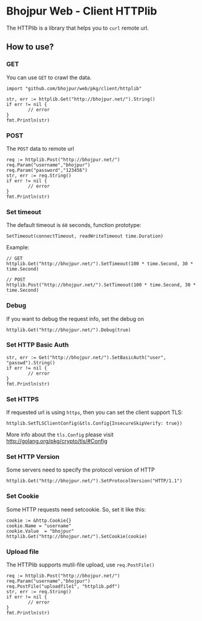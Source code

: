 # Bhojpur Web - Client HTTPlib

The HTTPlib is a library that helps you to `curl` remote url.

## How to use?

### GET

You can use `GET` to crawl the data.

	import "github.com/bhojpur/web/pkg/client/httplib"

	str, err := httplib.Get("http://bhojpur.net/").String()
	if err != nil {
        	// error
	}
	fmt.Println(str)

### POST

The `POST` data to remote url

	req := httplib.Post("http://bhojpur.net/")
	req.Param("username","bhojpur")
	req.Param("password","123456")
	str, err := req.String()
	if err != nil {
        	// error
	}
	fmt.Println(str)

### Set timeout

The default timeout is `60` seconds, function prototype:

	SetTimeout(connectTimeout, readWriteTimeout time.Duration)

Example:

	// GET
	httplib.Get("http://bhojpur.net/").SetTimeout(100 * time.Second, 30 * time.Second)

	// POST
	httplib.Post("http://bhojpur.net/").SetTimeout(100 * time.Second, 30 * time.Second)

### Debug

If you want to debug the request info, set the debug on

	httplib.Get("http://bhojpur.net/").Debug(true)

### Set HTTP Basic Auth

	str, err := Get("http://bhojpur.net/").SetBasicAuth("user", "passwd").String()
	if err != nil {
        	// error
	}
	fmt.Println(str)

### Set HTTPS

If requested url is using `https`, then you can set the client support TLS:

	httplib.SetTLSClientConfig(&tls.Config{InsecureSkipVerify: true})

More info about the `tls.Config` please visit http://golang.org/pkg/crypto/tls/#Config

### Set HTTP Version

Some servers need to specify the protocol version of HTTP

	httplib.Get("http://bhojpur.net/").SetProtocolVersion("HTTP/1.1")

### Set Cookie

Some HTTP requests need setcookie. So, set it like this:

	cookie := &http.Cookie{}
	cookie.Name = "username"
	cookie.Value  = "bhojpur"
	httplib.Get("http://bhojpur.net/").SetCookie(cookie)

### Upload file

The HTTPlib supports mutil-file upload, use `req.PostFile()`

	req := httplib.Post("http://bhojpur.net/")
	req.Param("username","bhojpur")
	req.PostFile("uploadfile1", "httplib.pdf")
	str, err := req.String()
	if err != nil {
        	// error
	}
	fmt.Println(str)
